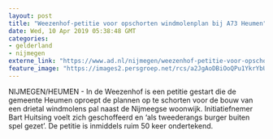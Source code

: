 ```yaml
---
layout: post
title: "Weezenhof-petitie voor opschorten windmolenplan bij A73 Heumen"
date: Wed, 10 Apr 2019 05:38:48 GMT
categories: 
- gelderland 
- nijmegen 
externe_link: "https://www.ad.nl/nijmegen/weezenhof-petitie-voor-opschorten-windmolenplan-bij-a73-heumen~a1f71bdf/"
feature_image: "https://images2.persgroep.net/rcs/a2JgAoDBiOoQPu1YkrYbUcjHa3o/diocontent/143964289/_fitwidth/400/?appId=21791a8992982cd8da851550a453bd7f&quality=0.7"
---
```


NIJMEGEN/HEUMEN - In de Weezenhof is een petitie gestart die de gemeente Heumen oproept de plannen op te schorten voor de bouw van een drietal windmolens pal naast de Nijmeegse woonwijk. Initiatiefnemer Bart Huitsing voelt zich geschoffeerd en ‘als tweederangs burger buiten spel gezet’. De petitie is inmiddels ruim 50 keer ondertekend.
